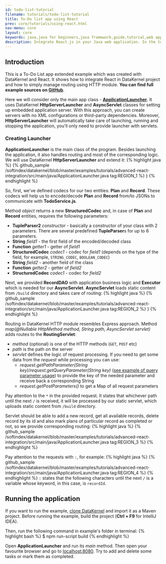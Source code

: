 ```yaml
---
id: todo-list-tutorial
filename: tutorials/todo-list-tutorial
title: To-Do list app using React
prev: core/tutorials/using-react.html
nav-menu: core
layout: core
keywords: java,java for beginners,java framework,guide,tutorial,web application,server,servlet,spring,spring alternative,netty alternative,jetty alternative,async,todo app,todo list,react,reactjs,react js
description: Integrate React.js in your Java web application. In the tutorial you will create a To-Do app using DataKernel Java framework and React.js.
---
```

## Introduction
This is a To-Do List app extended example which was created with DataKernel and React. It shows how to integrate React 
in DataKernel project and how to simply manage routing using HTTP module. **You can find full example sources on 
[GitHub](https://github.com/softindex/datakernel/blob/master/examples/tutorials/advanced-react-integration)**.

Here we will consider only the main app class - [**ApplicationLauncher**](#creating-launcher). It uses DataKernel **HttpServerLauncher** and 
**AsyncServlet** classes for setting up embedded application server. With this approach, you can create servers with no 
XML configurations or third-party dependencies. Moreover, **HttpServerLauncher** will automatically take care of 
launching, running and stopping the application, you'll only need to provide launcher with servlets.

### Creating Launcher
**ApplicationLauncher** is the main class of the program. Besides launching the application, it also handles routing and 
most of the corresponding logic. We will use DataKernel **HttpServerLauncher** and extend it:
{% highlight java %}
{% github_sample /softindex/datakernel/blob/master/examples/tutorials/advanced-react-integration/src/main/java/ApplicationLauncher.java tag:REGION_1 %}
}
{% endhighlight %}

So, first, we've defined codecs for our two entities: **Plan** and **Record**.
These codecs will help us to encode/decode **Plan** and **Record** from/to JSONs to communicate with **TodoService.js**.

Method *object* returns a new **StructuredCodec** and, in case of **Plan** and **Record** entities, requires the 
following parameters:
 * **TupleParser2** *constructor* - basically a constructor of your class with 2 parameters. There are 
 several predefined **TupleParser**s for up to 6 parameters.
 * **String** *field1* - the first field of the encoded/decoded class
 * **Function** *getter1* - getter of *field1*
 * **StructuredCodec** *codec1* - codec for *field1* (depends on the type of the field, for example, `STRING_CODEC`, `BOOLEAN_CODEC`)
 * **String** *field2* - another field of the class
 * **Function** *getter2* - getter of *field2*
 * **StructuredCodec** *codec1* - codec for *field2*

Next, we provided **RecordDAO** with application business logic and **Executor** which is needed for our **AsyncServlet**. 
**AsyncServlet** loads static content from `/build` directory and takes care of routing:
{% highlight java %}
{% github_sample /softindex/datakernel/blob/master/examples/tutorials/advanced-react-integration/src/main/java/ApplicationLauncher.java tag:REGION_2 %}
}
{% endhighlight %}

Routing in DataKernel HTTP module resembles Express approach. Method *map(@Nullable HttpMethod method, String path, AsyncServlet servlet)* 
adds routes to the **RoutingServlet**: 
 * *method* (optional) is one of the HTTP methods (`GET`, `POST` etc) 
 * *path* is the path on the server 
 * *servlet* defines the logic of request processing. If you need to get some data from the *request* while processing you can use:
    * *request.getPathParameter(String key)*/*request.getQueryParameter(String key)* ([see example of query parameter usage](https://github.com/softindex/datakernel/blob/master/examples/core/http/src/main/java/HttpRequestParametersExample.java)) 
     to provide the key of the needed parameter and receive back a corresponding String
    * *request.getPostParameters()* to get a Map of all request parameters

Pay attention to the `*` in the provided request. It states that whichever path until the next `/` is received, it 
will be processed by our static servlet, which uploads static content from `/build` directory.

Servlet should be able to add a new record, get all available records, delete record by its id and 
also mark plans of particular record as completed or not, so we provide corresponding routing:
{% highlight java %}
{% github_sample /softindex/datakernel/blob/master/examples/tutorials/advanced-react-integration/src/main/java/ApplicationLauncher.java tag:REGION_3 %}
{% endhighlight %}

Pay attention to the requests with `:`, for example:
{% highlight java %}
{% github_sample /softindex/datakernel/blob/master/examples/tutorials/advanced-react-integration/src/main/java/ApplicationLauncher.java tag:REGION_4 %}
{% endhighlight %}
`:` states that the following characters until the next `/` is a variable whose keyword, in this case, is `recordId`. 


## Running the application
If you want to run the example, [clone DataKernel](https://github.com/softindex/datakernel.git) and import it 
as a Maven project. Before running the example, build the project (**Ctrl + F9** for IntelliJ IDEA).

Then, run the following command in example's folder in terminal:
{% highlight bash %}
$ npm run-script build
{% endhighlight %}

Open **ApplicationLauncher** and run its *main* method. Then open your favourite browser and go to 
[localhost:8080](http://localhost:8080).
Try to add and delete some tasks or mark them as completed.